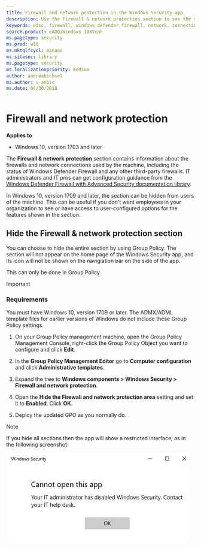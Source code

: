 ```yaml
---
title: Firewall and network protection in the Windows Security app
description: Use the Firewall & network protection section to see the status of and make changes to firewalls and network connections for the machine.
keywords: wdsc, firewall, windows defender firewall, network, connections, domain, private network, publish network, allow firewall, firewall rule, block firewall
search.product: eADQiWindows 10XVcnh
ms.pagetype: security
ms.prod: w10
ms.mktglfcycl: manage
ms.sitesec: library
ms.pagetype: security
ms.localizationpriority: medium
author: andreabichsel
ms.author: v-anbic
ms.date: 04/30/2018
---
```



# Firewall and network protection

**Applies to**

- Windows 10, version 1703 and later


The **Firewall & network protection** section contains information about the firewalls and network connections used by the machine, including the status of Windows Defender Firewall and any other third-party firewalls. IT administrators and IT pros can get configuration guidance from the [Windows Defender Firewall with Advanced Security documentation library](../windows-firewall/windows-firewall-with-advanced-security.md).

In Windows 10, version 1709 and later, the section can be hidden from users of the machine. This can be useful if you don't want employees in your organization to see or have access to user-configured options for the features shown in the section.


## Hide the Firewall & network protection section

You can choose to hide the entire section by using Group Policy. The section will not appear on the home page of the Windows Security app, and its icon will not be shown on the navigiation bar on the side of the app.

This can only be done in Group Policy.

>[!IMPORTANT]
>### Requirements
>
>You must have Windows 10, version 1709 or later. The ADMX/ADML template files for earlier versions of Windows do not include these Group Policy settings. 

1.  On your Group Policy management machine, open the Group Policy Management Console, right-click the Group Policy Object you want to configure and click **Edit**.

3.  In the **Group Policy Management Editor** go to **Computer configuration** and click **Administrative templates**.

5.  Expand the tree to **Windows components > Windows Security > Firewall and network protection**.

6.  Open the **Hide the Firewall and network protection area** setting and set it to **Enabled**. Click **OK**.

7.  Deploy the updated GPO as you normally do. 

>[!NOTE]
>If you hide all sections then the app will show a restricted interface, as in the following screenshot:
>  
>![Windows Security app with all sections hidden by Group Policy](images/wdsc-all-hide.png)

